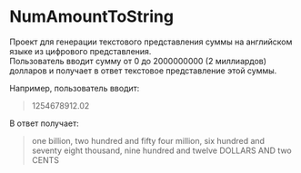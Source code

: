 # NumAmountToString
Проект для генерации текстового представления суммы на английском языке из цифрового представления.  
Пользователь вводит сумму от 0 до 2000000000 (2 миллиардов) долларов и получает в ответ текстовое представление этой суммы.  

Например, пользователь вводит:   
>1254678912.02  

В ответ получает:    
>one billion, two hundred and fifty four million, six hundred and seventy eight thousand, nine hundred and twelve DOLLARS AND two CENTS  
